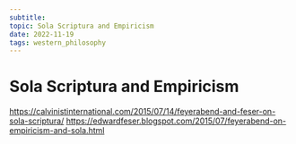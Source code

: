 ```yaml
---
subtitle:
topic: Sola Scriptura and Empiricism
date: 2022-11-19
tags: western_philosophy
---
```


# Sola Scriptura and Empiricism
https://calvinistinternational.com/2015/07/14/feyerabend-and-feser-on-sola-scriptura/
https://edwardfeser.blogspot.com/2015/07/feyerabend-on-empiricism-and-sola.html